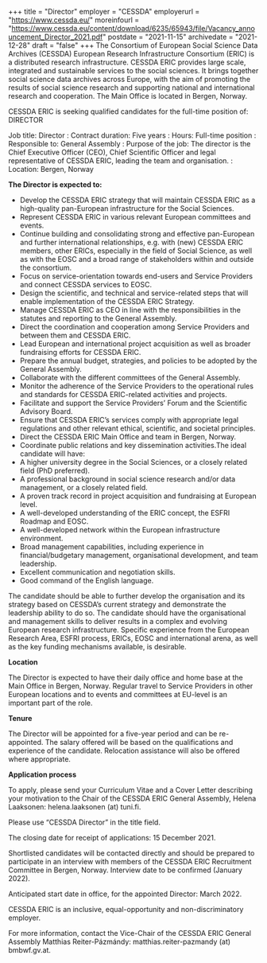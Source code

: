 +++
title = "Director"
employer = "CESSDA"
employerurl = "https://www.cessda.eu/"
moreinfourl = "https://www.cessda.eu/content/download/6235/65943/file/Vacancy_announcement_Director_2021.pdf"
postdate = "2021-11-15"
archivedate = "2021-12-28"
draft = "false"
+++
The Consortium of European Social Science Data Archives (CESSDA) European Research Infrastructure Consortium (ERIC) is a distributed research infrastructure. CESSDA ERIC provides large scale, integrated and sustainable services to the social sciences. It brings together social science data archives across Europe, with the aim of promoting the results of social science research and supporting national and international research and cooperation. The Main Office is located in Bergen, Norway.

CESSDA ERIC is seeking qualified candidates for the full-time position of: DIRECTOR

Job title: Director
: Contract duration: Five years
: Hours: Full-time position
: Responsible to: General Assembly
: Purpose of the job: The director is the Chief Executive Officer (CEO), Chief Scientific Officer and legal representative of CESSDA ERIC, leading the team and organisation.
: Location: Bergen, Norway

**The Director is expected to:**

- Develop the CESSDA ERIC strategy that will maintain CESSDA ERIC as a high-quality pan-European infrastructure for the Social Sciences.
- Represent CESSDA ERIC in various relevant European committees and events.
- Continue building and consolidating strong and effective pan-European and further international relationships, e.g. with (new) CESSDA ERIC members, other ERICs, especially in the field of Social Science, as well as with the EOSC and a broad range of stakeholders within and outside the consortium.
- Focus on service-orientation towards end-users and Service Providers and connect CESSDA services to EOSC.
- Design the scientific, and technical and service-related steps that will enable implementation of the CESSDA ERIC Strategy.
- Manage CESSDA ERIC as CEO in line with the responsibilities in the statutes and reporting to the General Assembly.
- Direct the coordination and cooperation among Service Providers and between them and CESSDA ERIC.
- Lead European and international project acquisition as well as broader fundraising efforts for CESSDA ERIC.
- Prepare the annual budget, strategies, and policies to be adopted by the General Assembly.
- Collaborate with the different committees of the General Assembly.
- Monitor the adherence of the Service Providers to the operational rules and standards for CESSDA ERIC-related activities and projects.
- Facilitate and support the Service Providers’ Forum and the Scientific Advisory Board.
- Ensure that CESSDA ERIC’s services comply with appropriate legal regulations and other relevant ethical, scientific, and societal principles.
- Direct the CESSDA ERIC Main Office and team in Bergen, Norway.
- Coordinate public relations and key dissemination activities.The ideal candidate will have:
- A higher university degree in the Social Sciences, or a closely related field (PhD preferred).
- A professional background in social science research and/or data management, or a closely related field.
- A proven track record in project acquisition and fundraising at European level.
- A well-developed understanding of the ERIC concept, the ESFRI Roadmap and EOSC.
- A well-developed network within the European infrastructure environment.
- Broad management capabilities, including experience in financial/budgetary management, organisational development, and team leadership.
- Excellent communication and negotiation skills.
- Good command of the English language.

The candidate should be able to further develop the organisation and its strategy based on CESSDA’s current strategy and demonstrate the leadership ability to do so. The candidate should have the organisational and management skills to deliver results in a complex and evolving European research infrastructure. Specific experience from the European Research Area, ESFRI process, ERICs, EOSC and international arena, as well as the key funding mechanisms available, is desirable.

**Location**

The Director is expected to have their daily office and home base at the Main Office in Bergen, Norway. Regular travel to Service Providers in other European locations and to events and committees at EU-level is an important part of the role.

**Tenure**

The Director will be appointed for a five-year period and can be re-appointed. The salary offered will be based on the qualifications and experience of the candidate. Relocation assistance will also be offered where appropriate.

**Application process**

To apply, please send your Curriculum Vitae and a Cover Letter describing your motivation to the Chair of the CESSDA ERIC General Assembly, Helena Laaksonen: helena.laaksonen (at) tuni.fi.

Please use “CESSDA Director” in the title field.

The closing date for receipt of applications: 15 December 2021.

Shortlisted candidates will be contacted directly and should be prepared to participate in an interview with members of the CESSDA ERIC Recruitment Committee in Bergen, Norway. Interview date to be confirmed (January 2022).

Anticipated start date in office, for the appointed Director: March 2022.

CESSDA ERIC is an inclusive, equal-opportunity and non-discriminatory employer.

For more information, contact the Vice-Chair of the CESSDA ERIC General Assembly Matthias Reiter-Pázmándy: matthias.reiter-pazmandy (at) bmbwf.gv.at.